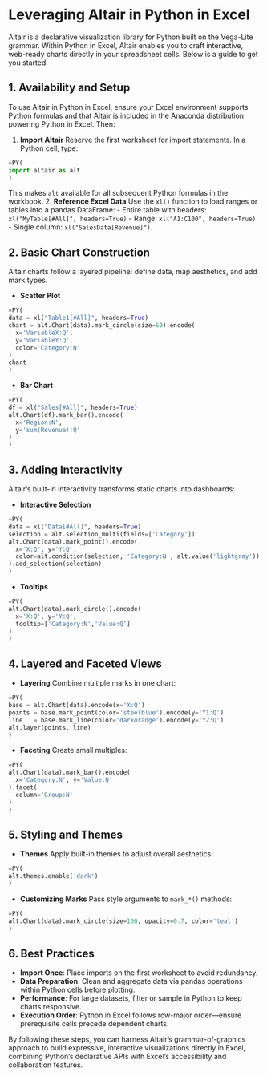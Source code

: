 # Leveraging Altair in Python in Excel

Altair is a declarative visualization library for Python built on the Vega-Lite grammar. Within Python in Excel, Altair enables you to craft interactive, web-ready charts directly in your spreadsheet cells. Below is a guide to get you started.

## 1. Availability and Setup

To use Altair in Python in Excel, ensure your Excel environment supports Python formulas and that Altair is included in the Anaconda distribution powering Python in Excel. Then:

1. **Import Altair**
Reserve the first worksheet for import statements. In a Python cell, type:

```python
=PY(
import altair as alt
)
```

This makes `alt` available for all subsequent Python formulas in the workbook.
2. **Reference Excel Data**
Use the `xl()` function to load ranges or tables into a pandas DataFrame:
    - Entire table with headers: `xl("MyTable[#All]", headers=True)`
    - Range: `xl("A1:C100", headers=True)`
    - Single column: `xl("SalesData[Revenue]")`.

## 2. Basic Chart Construction

Altair charts follow a layered pipeline: define data, map aesthetics, and add mark types.

- **Scatter Plot**

```python
=PY(
data = xl("Table1[#All]", headers=True)
chart = alt.Chart(data).mark_circle(size=60).encode(
  x='VariableX:Q',
  y='VariableY:Q',
  color='Category:N'
)
chart
)
```

- **Bar Chart**

```python
=PY(
df = xl("Sales[#All]", headers=True)
alt.Chart(df).mark_bar().encode(
  x='Region:N',
  y='sum(Revenue):Q'
)
)
```

## 3. Adding Interactivity

Altair’s built-in interactivity transforms static charts into dashboards:

- **Interactive Selection**

```python
=PY(
data = xl("Data[#All]", headers=True)
selection = alt.selection_multi(fields=['Category'])
alt.Chart(data).mark_point().encode(
  x='X:Q', y='Y:Q',
  color=alt.condition(selection, 'Category:N', alt.value('lightgray'))
).add_selection(selection)
)
```

- **Tooltips**

```python
=PY(
alt.Chart(data).mark_circle().encode(
  x='X:Q', y='Y:Q',
  tooltip=['Category:N','Value:Q']
)
)
```

## 4. Layered and Faceted Views

- **Layering**
Combine multiple marks in one chart:

```python
=PY(
base = alt.Chart(data).encode(x='X:Q')
points = base.mark_point(color='steelblue').encode(y='Y1:Q')
line   = base.mark_line(color='darkorange').encode(y='Y2:Q')
alt.layer(points, line)
)
```

- **Faceting**
Create small multiples:

```python
=PY(
alt.Chart(data).mark_bar().encode(
  x='Category:N', y='Value:Q'
).facet(
  column='Group:N'
)
)
```

## 5. Styling and Themes

- **Themes**
Apply built-in themes to adjust overall aesthetics:

```python
=PY(
alt.themes.enable('dark')
)
```

- **Customizing Marks**
Pass style arguments to `mark_*()` methods:

```python
=PY(
alt.Chart(data).mark_circle(size=100, opacity=0.7, color='teal')
)
```

## 6. Best Practices

- **Import Once**: Place imports on the first worksheet to avoid redundancy.
- **Data Preparation**: Clean and aggregate data via pandas operations within Python cells before plotting.
- **Performance**: For large datasets, filter or sample in Python to keep charts responsive.
- **Execution Order**: Python in Excel follows row-major order—ensure prerequisite cells precede dependent charts.

By following these steps, you can harness Altair’s grammar-of-graphics approach to build expressive, interactive visualizations directly in Excel, combining Python’s declarative APIs with Excel’s accessibility and collaboration features.
